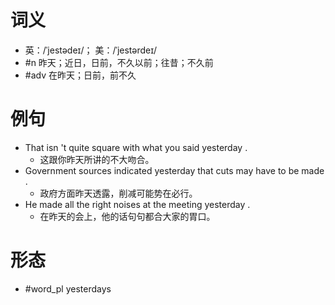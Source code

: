 # 词义
- 英：/ˈjestədeɪ/； 美：/ˈjestərdeɪ/
- #n 昨天；近日，日前，不久以前；往昔；不久前
- #adv 在昨天；日前，前不久
# 例句
- That isn 't quite square with what you said yesterday .
	- 这跟你昨天所讲的不大吻合。
- Government sources indicated yesterday that cuts may have to be made .
	- 政府方面昨天透露，削减可能势在必行。
- He made all the right noises at the meeting yesterday .
	- 在昨天的会上，他的话句句都合大家的胃口。
# 形态
- #word_pl yesterdays
